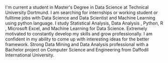 I'm current a student in Master's Degree in Data Science at Technical University Dortmund. I am searching for internships or working student or fulltime jobs with Data Science and Data Scientist and Machine Learning using python language. I study Statistical Analysis, Data Analysis , Python, R , Microsoft Excel, and Machine Learning for Data Science. Extremely motivated to constantly develop my skills and grow professionally. I am confident in my ability to come up with interesting ideas for the better framework. Strong Data Mining and Data Analysis professional with a Bachelor project on Computer Science and Engineering from Daffodil International University.

<!---
shimul1725/shimul1725 is a ✨ special ✨ repository because its `README.md` (this file) appears on your GitHub profile.
You can click the Preview link to take a look at your changes.
--->
